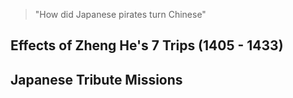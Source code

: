> "How did Japanese pirates turn Chinese"

## Effects of Zheng He's 7 Trips (1405 - 1433)

## Japanese Tribute Missions
